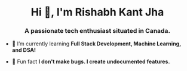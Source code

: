 <h1 align="center">Hi 👋, I'm Rishabh Kant Jha</h1>
<h3 align="center">A passionate tech enthusiast situated in Canada.</h3>

- 🌱 I’m currently learning **Full Stack Development, Machine Learning, and DSA!**

- 🐛 Fun fact **I don't make bugs. I create undocumented features.**

<p align="left">
</p>
